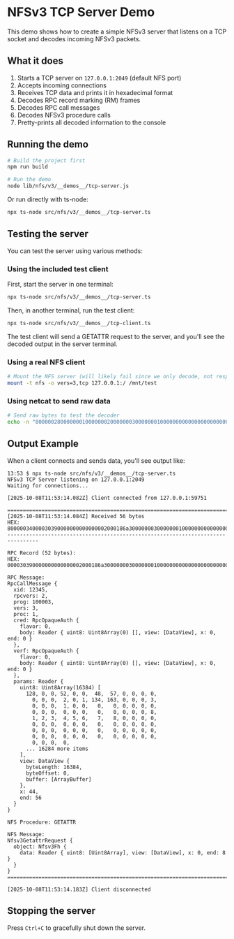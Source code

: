 # NFSv3 TCP Server Demo

This demo shows how to create a simple NFSv3 server that listens on a TCP socket and decodes incoming NFSv3 packets.

## What it does

1. Starts a TCP server on `127.0.0.1:2049` (default NFS port)
2. Accepts incoming connections
3. Receives TCP data and prints it in hexadecimal format
4. Decodes RPC record marking (RM) frames
5. Decodes RPC call messages
6. Decodes NFSv3 procedure calls
7. Pretty-prints all decoded information to the console

## Running the demo

```bash
# Build the project first
npm run build

# Run the demo
node lib/nfs/v3/__demos__/tcp-server.js
```

Or run directly with ts-node:

```bash
npx ts-node src/nfs/v3/__demos__/tcp-server.ts
```

## Testing the server

You can test the server using various methods:

### Using the included test client

First, start the server in one terminal:

```bash
npx ts-node src/nfs/v3/__demos__/tcp-server.ts
```

Then, in another terminal, run the test client:

```bash
npx ts-node src/nfs/v3/__demos__/tcp-client.ts
```

The test client will send a GETATTR request to the server, and you'll see the decoded output in the server terminal.

### Using a real NFS client

```bash
# Mount the NFS server (will likely fail since we only decode, not respond)
mount -t nfs -o vers=3,tcp 127.0.0.1:/ /mnt/test
```

### Using netcat to send raw data

```bash
# Send raw bytes to test the decoder
echo -n "80000028000000010000000200000003000000010000000000000000000000000000000000000008010203040506" | xxd -r -p | nc 127.0.0.1 2049
```

## Output Example

When a client connects and sends data, you'll see output like:

```
13:53 $ npx ts-node src/nfs/v3/__demos__/tcp-server.ts
NFSv3 TCP Server listening on 127.0.0.1:2049
Waiting for connections...

[2025-10-08T11:53:14.082Z] Client connected from 127.0.0.1:59751

================================================================================
[2025-10-08T11:53:14.084Z] Received 56 bytes
HEX: 80000034000030390000000000000002000186a3000000030000000100000000000000000000000000000000000000080102030405060708
--------------------------------------------------------------------------------

RPC Record (52 bytes):
HEX: 000030390000000000000002000186a3000000030000000100000000000000000000000000000000000000080102030405060708

RPC Message:
RpcCallMessage {
  xid: 12345,
  rpcvers: 2,
  prog: 100003,
  vers: 3,
  proc: 1,
  cred: RpcOpaqueAuth {
    flavor: 0,
    body: Reader { uint8: Uint8Array(0) [], view: [DataView], x: 0, end: 0 }
  },
  verf: RpcOpaqueAuth {
    flavor: 0,
    body: Reader { uint8: Uint8Array(0) [], view: [DataView], x: 0, end: 0 }
  },
  params: Reader {
    uint8: Uint8Array(16384) [
      128, 0, 0, 52, 0, 0,  48,  57, 0, 0, 0, 0,
        0, 0, 0,  2, 0, 1, 134, 163, 0, 0, 0, 3,
        0, 0, 0,  1, 0, 0,   0,   0, 0, 0, 0, 0,
        0, 0, 0,  0, 0, 0,   0,   0, 0, 0, 0, 8,
        1, 2, 3,  4, 5, 6,   7,   8, 0, 0, 0, 0,
        0, 0, 0,  0, 0, 0,   0,   0, 0, 0, 0, 0,
        0, 0, 0,  0, 0, 0,   0,   0, 0, 0, 0, 0,
        0, 0, 0,  0, 0, 0,   0,   0, 0, 0, 0, 0,
        0, 0, 0,  0,
      ... 16284 more items
    ],
    view: DataView {
      byteLength: 16384,
      byteOffset: 0,
      buffer: [ArrayBuffer]
    },
    x: 44,
    end: 56
  }
}

NFS Procedure: GETATTR

NFS Message:
Nfsv3GetattrRequest {
  object: Nfsv3Fh {
    data: Reader { uint8: [Uint8Array], view: [DataView], x: 0, end: 8 }
  }
}
================================================================================

[2025-10-08T11:53:14.183Z] Client disconnected
```

## Stopping the server

Press `Ctrl+C` to gracefully shut down the server.
